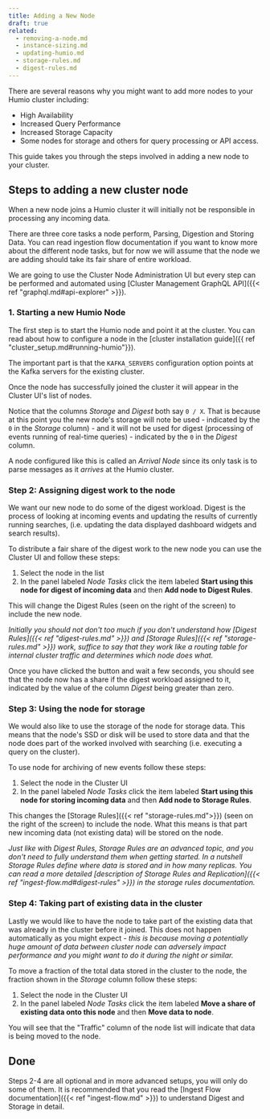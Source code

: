 ```yaml
---
title: Adding a New Node
draft: true
related:
  - removing-a-node.md
  - instance-sizing.md
  - updating-humio.md
  - storage-rules.md
  - digest-rules.md
---
```


There are several reasons why you might want to add more nodes to your Humio
cluster including:

- High Availability
- Increased Query Performance
- Increased Storage Capacity
- Some nodes for storage and others for query processing or API access.

This guide takes you through the steps involved in adding a new node to your
cluster.

## Steps to adding a new cluster node

When a new node joins a Humio cluster it will initially not be responsible
in processing any incoming data.

There are three core tasks a node perform, Parsing, Digestion and Storing Data.
You can read ingestion flow documentation if you want to know more about the
different node tasks, but for now we will assume that the node we are adding
should take its fair share of entire workload.

We are going to use the Cluster Node Administration UI but every step can be
performed and automated using [Cluster Management GraphQL API]({{< ref "graphql.md#api-explorer" >}}).

### 1. Starting a new Humio Node

The first step is to start the Humio node and point it at the cluster. You can
read about how to configure a node in the [cluster installation guide]({{ ref "cluster_setup.md#running-humio"}}).

The important part is that the `KAFKA_SERVERS` configuration option
points at the Kafka servers for the existing cluster.

Once the node has successfully joined the cluster it will appear in the
Cluster UI's list of nodes.

Notice that the columns _Storage_ and _Digest_ both say `0 / X`. That is because
at this point you the new node's storage will note be used - indicated by the `0` in the _Storage_ column) -
and it will not be used for digest (processing of events running of real-time queries) -
indicated by the `0` in the _Digest_ column.

A node configured like this is called an _Arrival Node_ since its only task
is to parse messages as it _arrives_ at the Humio cluster.

### Step 2: Assigning digest work to the node

We want our new node to do some of the digest workload. Digest is the process
of looking at incoming events and updating the results of currently running searches,
(i.e. updating the data displayed dashboard widgets and search results).

To distribute a fair share of the digest work to the new node you can use the
Cluster UI and follow these steps:

1. Select the node in the list
1. In the panel labeled _Node Tasks_ click the item labeled __Start using this node for digest of incoming data__ and then __Add node to Digest Rules__.

This will change the Digest Rules (seen on the right of the screen) to include the new node.

_Initially you should not don't too much if you don't understand how [Digest Rules]({{< ref "digest-rules.md" >}}) and [Storage Rules]({{< ref "storage-rules.md" >}}) work, suffice to say that they work like a routing table for internal cluster traffic and determines
which node does what._

<!-- TODO: Update for high availability -->

Once you have clicked the button and wait a few seconds, you should see that the
node now has a share if the digest workload assigned to it, indicated by the value
of the column _Digest_ being greater than zero.

### Step 3: Using the node for storage

We would also like to use the storage of the node for storage data. This means
that the node's SSD or disk will be used to store data and that the node does part
of the worked involved with searching (i.e. executing a query on the cluster).

To use node for archiving of new events follow these steps:

1. Select the node in the Cluster UI
1. In the panel labeled _Node Tasks_ click the item labeled __Start using this node for storing incoming data__ and then __Add node to Storage Rules__.

This changes the [Storage Rules]({{< ref "storage-rules.md">}}) (seen on the right of the screen) to include the node.
What this means is that part new incoming data (not existing data) will be stored
on the node.

_Just like with Digest Rules, Storage Rules are an advanced topic, and you don't need to
fully understand them when getting started. In a nutshell Storage Rules define where data is stored
and in how many replicas. You can read a more detailed [description of Storage Rules and Replication]({{< ref "ingest-flow.md#digest-rules" >}})
in the storage rules documentation._

### Step 4: Taking part of existing data in the cluster

Lastly we would like to have the node to take part of the existing data that was
already in the cluster before it joined. This does not happen automatically as you
might expect _- this is because moving a potentially huge amount of data between
cluster node can adversely impact performance and you might want to do it during the night
or similar._

To move a fraction of the total data stored in the cluster to the node, the fraction shown in the _Storage_ column
follow these steps:

1. Select the node in the Cluster UI
1. In the panel labeled _Node Tasks_ click the item labeled __Move a share of existing data onto this node__ and then __Move data to node__.

You will see that the "Traffic" column of the node list will indicate that data is
being moved to the node.


## Done

Steps 2-4 are all optional and in more advanced setups, you will only do some
of them. It is recommended that you read the [Ingest Flow documentation]({{< ref "ingest-flow.md" >}}) to
understand Digest and Storage in detail.
